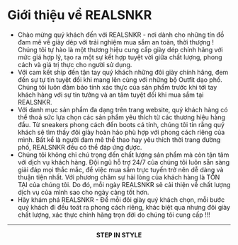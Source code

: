 # Giới thiệu về REALSNKR

- Chào mừng quý khách đến với REALSNKR - nơi dành cho những tín đồ đam mê về giày dép với trải nghiệm mua sắm an toàn, thời thượng ! Chúng tôi tự hào là một thương hiệu cung cấp giày dép chính hãng với mức giá hợp lý, tạo ra một sự kết hợp tuyệt vời giữa chất lượng, phong cách và giá trị thực cho người sử dụng.
- Với cam kết ship đến tận tay quý khách những đôi giày chính hãng, đem đến sự tự tin tuyệt đối khi mang lên cùng với những bộ Outfit dạo phố. Chúng tôi luôn đảm bảo tính xác thực của sản phẩm trước khi tới tay khách hàng với sự tin tưởng và an tâm tuyệt đối khi mua sắm tại REALSNKR.
- Với danh mục sản phẩm đa dạng trên trang website, quý khách hàng có thể thoả sức lựa chọn các sản phẩm yêu thích từ các thương hiệu hàng đầu. Từ sneakers phong cách đến boots cá tính, chúng tôi tin rằng quý khách sẽ tìm thấy đôi giày hoàn hảo phù hợp với phong cách riêng của mình. Bất kể là người đam mê thể thao hay yêu thích thời trang đường phố, REALSNKR đều có thể đáp ứng được.
- Chúng tôi không chỉ chú trọng đến chất lượng sản phẩm mà còn tận tâm với dịch vụ khách hàng. Đội ngũ hỗ trợ 24/7 của chúng tôi luôn sẵn sàng giải đáp mọi thắc mắc, để việc mua sắm trực tuyến trở nên dễ dàng và thuận tiện nhất. Với phương châm sự hài lòng của khách hàng là TỒN TẠI của chúng tôi. Do đó, mỗi ngày REALSNKR sẽ cải thiện về chất lượng dịch vụ của mình sao cho ngày càng tốt hơn.
- Hãy khám phá REALSNKR - Để mỗi đôi giày quý khách chọn, mỗi bước quý khách đi đều toát ra phong cách riêng, khác biệt qua nhưng đôi giày chất lượng, xác thực chính hãng trọn đời do chúng tôi cung cấp !!!

---

<p style="text-align: center;font-weight: bold;">STEP IN STYLE</p>
